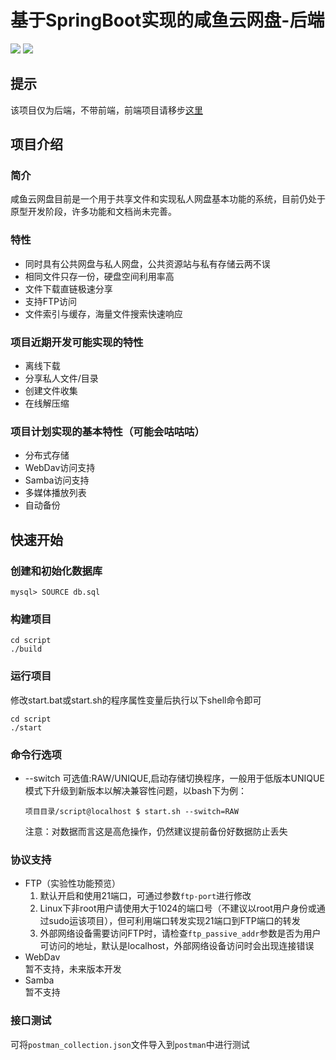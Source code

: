 # 基于SpringBoot实现的咸鱼云网盘-后端
![](https://img.shields.io/badge/SpringBoot-2.4-green.svg)
![](https://img.shields.io/badge/Java->=1.8-green.svg)

## 提示 
该项目仅为后端，不带前端，前端项目请移步[这里](https://gitee.com/xiaotao233/saltedfishcloud-frontend)

## 项目介绍
### 简介
咸鱼云网盘目前是一个用于共享文件和实现私人网盘基本功能的系统，目前仍处于原型开发阶段，许多功能和文档尚未完善。  
### 特性  
- 同时具有公共网盘与私人网盘，公共资源站与私有存储云两不误
- 相同文件只存一份，硬盘空间利用率高
- 文件下载直链极速分享  
- 支持FTP访问
- 文件索引与缓存，海量文件搜索快速响应

### 项目近期开发可能实现的特性  
- 离线下载
- 分享私人文件/目录
- 创建文件收集
- 在线解压缩

### 项目计划实现的基本特性（可能会咕咕咕）
- 分布式存储
- WebDav访问支持
- Samba访问支持
- 多媒体播放列表
- 自动备份

## 快速开始    

### 创建和初始化数据库
```
mysql> SOURCE db.sql
```

### 构建项目
```shell
cd script
./build
```
### 运行项目
修改start.bat或start.sh的程序属性变量后执行以下shell命令即可
```shell
cd script
./start
```

### 命令行选项
- --switch 可选值:RAW/UNIQUE,启动存储切换程序，一般用于低版本UNIQUE模式下升级到新版本以解决兼容性问题，以bash下为例：
    ```shell script
    项目目录/script@localhost $ start.sh --switch=RAW
    ```
  注意：对数据而言这是高危操作，仍然建议提前备份好数据防止丢失

### 协议支持
- FTP（实验性功能预览）  
    1. 默认开启和使用21端口，可通过参数`ftp-port`进行修改  
    2. Linux下非root用户请使用大于1024的端口号（不建议以root用户身份或通过sudo运该项目），但可利用端口转发实现21端口到FTP端口的转发
    3. 外部网络设备需要访问FTP时，请检查`ftp_passive_addr`参数是否为用户可访问的地址，默认是localhost，外部网络设备访问时会出现连接错误
- WebDav  
    暂不支持，未来版本开发
- Samba  
    暂不支持

### 接口测试
可将`postman_collection.json`文件导入到`postman`中进行测试
